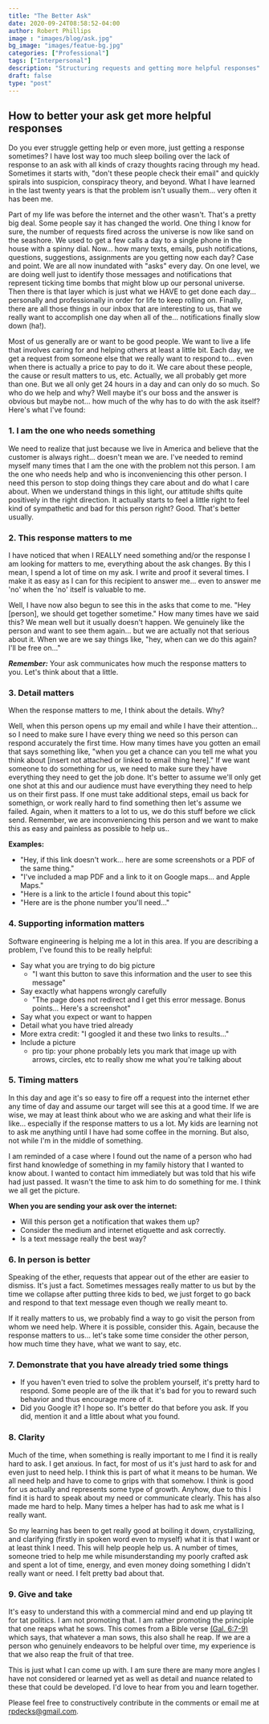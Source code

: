 ```yaml
---
title: "The Better Ask"
date: 2020-09-24T08:58:52-04:00
author: Robert Phillips
image : "images/blog/ask.jpg"
bg_image: "images/featue-bg.jpg"
categories: ["Professional"]
tags: ["Interpersonal"]
description: "Structuring requests and getting more helpful responses"
draft: false
type: "post"
---
```

## How to better your ask get more helpful responses

Do you ever struggle getting help or even more, just getting a response sometimes? I have lost way too much sleep boiling over the lack of response to an ask with all kinds of crazy thoughts racing through my head. Sometimes it starts with, "don't these people check their email" and quickly spirals into suspicion, conspiracy theory, and beyond. What I have learned in the last twenty years is that the problem isn't usually them... very often it has been me. 

Part of my life was before the internet and the other wasn't. That's a pretty big deal. Some people say it has changed the world. One thing I know for sure, the number of requests fired across the universe is now like sand on the seashore. We used to get a few calls a day to a single phone in the house with a spinny dial. Now... how many texts, emails, push notifications, questions, suggestions, assignments are you getting now each day? Case and point. We are all now inundated with "asks" every day. On one level, we are doing well just to identify those messages and notifications that represent ticking time bombs that might blow up our personal universe. Then there is that layer which is just what we HAVE to get done each day... personally and professionally in order for life to keep rolling on. Finally, there are all those things in our inbox that are interesting to us, that we really want to accomplish one day when all of the... notifications finally slow down (ha!).

Most of us generally are or want to be good people. We want to live a life that involves caring for and helping others at least a little bit. Each day, we get a request from someone else that we really want to respond to... even when there is actually a price to pay to do it. We care about these people, the cause or result matters to us, etc. Actually, we all probably get more than one. But we all only get 24 hours in a day and can only do so much. So who do we help and why? Well maybe it's our boss and the answer is obvious but maybe not... how much of the why has to do with the ask itself? Here's what I've found:

### **1. I am the one who needs something**  
We need to realize that just because we live in America and believe that the customer is always right... doesn't mean we are. I've needed to remind myself many times that I am the one with the problem not this person. I am the one who needs help and who is inconveniencing this other person. I need this person to stop doing things they care about and do what I care about. When we understand things in this light, our attitude shifts quite positively in the right direction. It actually starts to feel a little right to feel kind of sympathetic and bad for this person right? Good. That's better usually.

### **2. This response matters to me**  
I have noticed that when I REALLY need something and/or the response I am looking for matters to me, everything about the ask changes. By this I mean, I spend a lot of time on my ask. I write and proof it several times. I make it as easy as I can for this recipient to answer me... even to answer me 'no' when the 'no' itself is valuable to me.  

Well, I have now also begun to see this in the asks that come to me. "Hey [person], we should get together sometime." How many times have we said this? We mean well but it usually doesn't happen. We genuinely like the person and want to see them again... but we are actually not that serious about it. When we are we say things like, "hey, when can we do this again? I'll be free on..."   

**_Remember:_** Your ask communicates how much the response matters to you. Let's think about that a little.

### **3. Detail matters**  
When the response matters to me, I think about the details. Why?  

Well, when this person opens up my email and while I have their attention... so I need to make sure I have every thing we need so this person can respond accurately the first time. How many times have you gotten an email that says something like, "when you get a chance can you tell me what you think about [insert not attached or linked to email thing here]." If we want someone to do something for us, we need to make sure they have everything they need to get the job done. It's better to assume we'll only get one shot at this and our audience must have everything they need to help us on their first pass. If one must take additional steps, email us back for somethign, or work really hard to find something then let's assume we failed. Again, when it matters to a lot to us, we do this stuff before we click send. Remember, we are inconveniencing this person and we want to make this as easy and painless as possible to help us..

**Examples:**
- "Hey, if this link doesn't work... here are some screenshots or a PDF of the same thing."
- "I've included a map PDF and a link to it on Google maps... and Apple Maps."
- "Here is a link to the article I found about this topic"
- "Here are is the phone number you'll need..."

### **4. Supporting information matters**
Software engineering is helping me a lot in this area. If you are describing a problem, I've found this to be really helpful:  
- Say what you are trying to do big picture 
    -   "I want this button to save this information and the user to see this message"
- Say exactly what happens wrongly carefully 
    - "The page does not redirect and I get this error message. Bonus points... Here's a screenshot"
- Say what you expect or want to happen
- Detail what you have tried already
- More extra credit: "I googled it and these two links to results..."
- Include a picture 
    - pro tip: your phone probably lets you mark that image up with arrows, circles, etc to really show me what you're talking about  

### **5. Timing matters**
In this day and age it's so easy to fire off a request into the internet ether any time of day and assume our target will see this at a good time. If we are wise, we may at least think about who we are asking and what their life is like... especially if the response matters to us a lot. My kids are learning not to ask me anything until I have had some coffee in the morning. But also, not while I'm in the middle of something.  

I am reminded of a case where I found out the name of a person who had first hand knowledge of something in my family history that I wanted to know about. I wanted to contact him immediately but was told that his wife had just passed. It wasn't the time to ask him to do something for me. I think we all get the picture.  

**When you are sending your ask over the internet:**
- Will this person get a notification that wakes them up?
- Consider the medium and internet etiquette and ask correctly.
- Is a text message really the best way?  

### **6. In person is better**
Speaking of the ether, requests that appear out of the ether are easier to dismiss. It's just a fact. Sometimes messages really matter to us but by the time we collapse after putting three kids to bed, we just forget to go back and respond to that text message even though we really meant to.  

If it really matters to us, we probably find a way to go visit the person from whom we need help. Where it is possible, consider this. Again, because the response matters to us... let's take some time consider the other person, how much time they have, what we want to say, etc.

### **7. Demonstrate that you have already tried some things**
- If you haven't even tried to solve the problem yourself, it's pretty hard to respond. Some people are of the ilk that it's bad for you to reward such behavior and thus encourage more of it.
- Did you Google it? I hope so. It's better do that before you ask. If you did, mention it and a little about what you found.

### **8. Clarity**
Much of the time, when something is really important to me I find it is really hard to ask. I get anxious. In fact, for most of us it's just hard to ask for and even just to need help. I think this is part of what it means to be human. We all need help and have to come to grips with that somehow. I think is good for us actually and represents some type of growth. Anyhow, due to this I find it is hard to speak about my need or communicate clearly. This has also made me hard to help. Many times a helper has had to ask me what is I really want.

So my learning has been to get really good at boiling it down, crystallizing, and clarifying (firstly in spoken word even to myself) what it is that I want or at least think I need. This will help people help us. A number of times, someone tried to help me while misunderstanding my poorly crafted ask and spent a lot of time, energy, and even money doing something I didn't really want or need. I felt pretty bad about that.

### **9. Give and take**
It's easy to understand this with a commercial mind and end up playing tit for tat politics. I am not promoting that. I am rather promoting the principle that one reaps what he sows. This comes from a Bible verse [(Gal. 6:7-9)](https://online.recoveryversion.bible/BibleChapters.cfm?cid=168) which says, that whatever a man sows, this also shall he reap. If we are a person who genuinely endeavors to be helpful over time, my experience is that we also reap the fruit of that tree.

This is just what I can come up with. I am sure there are many more angles I have not considered or learned yet as well as detail and nuance related to these that could be developed. I'd love to hear from you and learn together.  

Please feel free to constructively contribute in the comments or email me at [rpdecks@gmail.com](mailto:rpdecks@gmail.com).